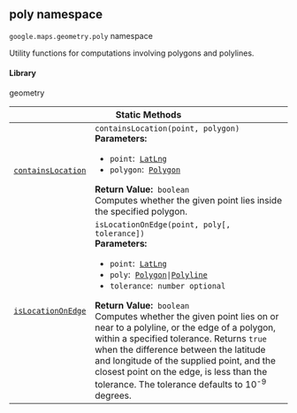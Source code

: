 
<devsite-heading text=" poly namespace" for="poly" level="h2" link="" toc="" back-to-top=""><h2 id="poly" is-upgraded="">poly namespace</h2></devsite-heading>
<p>
<code translate="no" dir="ltr"><span itemprop="path">google.maps.geometry</span>.<span itemprop="name">poly</span></code>
namespace
</p>
<p>Utility functions for computations involving polygons and polylines.</p>
<devsite-heading text="Library" for="library_2" level="h4" link=""><h4 is-upgraded="" id="library_2">Library</h4></devsite-heading>
<p>geometry</p>
<div class="devsite-table-wrapper"><table class="methods responsive" summary="namespace poly - Static Methods">
<thead>
<tr><th colspan="2">Static Methods</th>
</tr></thead>
<tbody>
<tr id="poly.containsLocation">
<td itemprop="property"><code translate="no" dir="ltr"><a class="secret-link" href="#poly.containsLocation"><span>containsLocation</span></a></code></td>
<td><div><code translate="no" dir="ltr">containsLocation(point, polygon)</code></div>
<div class="desc"><strong>Parameters:</strong>&nbsp; <ul>
<li><code translate="no" dir="ltr">point</code>:&nbsp; <code translate="no" dir="ltr"><a href="LatLng.md">LatLng</a></code></li>
<li><code translate="no" dir="ltr">polygon</code>:&nbsp; <code translate="no" dir="ltr"><a href="Polygon.md">Polygon</a></code></li>
</ul></div>
<div class="desc"><strong>Return Value:</strong>&nbsp; <code translate="no" dir="ltr">boolean</code></div>
<div class="desc">Computes whether the given point lies inside the specified polygon.</div></td>
</tr>
<tr id="poly.isLocationOnEdge">
<td itemprop="property"><code translate="no" dir="ltr"><a class="secret-link" href="#poly.isLocationOnEdge"><span>isLocationOnEdge</span></a></code></td>
<td><div><code translate="no" dir="ltr">isLocationOnEdge(point, poly[, tolerance])</code></div>
<div class="desc"><strong>Parameters:</strong>&nbsp; <ul>
<li><code translate="no" dir="ltr">point</code>:&nbsp; <code translate="no" dir="ltr"><a href="LatLng.md">LatLng</a></code></li>
<li><code translate="no" dir="ltr">poly</code>:&nbsp; <code translate="no" dir="ltr"><a href="Polygon.md">Polygon</a>|<a href="Polyline.md">Polyline</a></code></li>
<li><code translate="no" dir="ltr">tolerance</code>:&nbsp; <code translate="no" dir="ltr">number <span class="optional-type-annotation">optional</span></code></li>
</ul></div>
<div class="desc"><strong>Return Value:</strong>&nbsp; <code translate="no" dir="ltr">boolean</code></div>
<div class="desc">Computes whether the given point lies on or near to a polyline, or the edge of a polygon, within a specified tolerance. Returns <code translate="no" dir="ltr">true</code> when the difference between the latitude and longitude of the supplied point, and the closest point on the edge, is less than the tolerance. The tolerance defaults to 10<sup>-9</sup> degrees.</div></td>
</tr>
</tbody>
</table></div>

